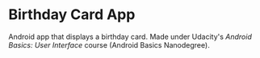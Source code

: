 # Birthday Card App

Android app that displays a birthday card. Made under Udacity's _Android Basics: User Interface_ course (Android Basics Nanodegree).
